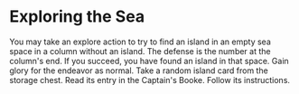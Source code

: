 # Exploring the Sea
You may take an explore action to try to find an island in an empty sea space in a column without an island. The defense is the number at the column's end. If you succeed, you have found an island in that space. Gain glory for the endeavor as normal. Take a random island card from the storage chest. Read its entry in the Captain's Booke. Follow its instructions.
